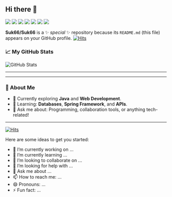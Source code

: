 ## Hi there 👋
<p>
<img src="https://img.shields.io/badge/html5-%23E34F26.svg?&style=for-the-badge&logo=html5&logoColor=tomato" />
<img src="https://img.shields.io/badge/css3-%231572B6.svg?&style=for-the-badge&logo=css3&logoColor=orange" />
<img src="https://img.shields.io/badge/javascript-%23F7DF1E.svg?&style=for-the-badge&logo=javascript&logoColor=black" />

<img src="https://img.shields.io/badge/python-%233776AB.svg?&style=for-the-badge&logo=python&logoColor=blue" /> 

<img src="https://img.shields.io/badge/java-%23007396.svg?&style=for-the-badge&logo=java&logoColor=white" />

<img src="https://img.shields.io/badge/slack-%234A154B.svg?&style=for-the-badge&logo=slack&logoColor=yellow" />

<img src="https://img.shields.io/badge/github-%23181717.svg?&style=for-the-badge&logo=github&logoColor=white" />

</p>

**Suk66/Suk66** is a ✨ _special_ ✨ repository because its `README.md` (this file) appears on your GitHub profile.
[![Hits](https://hits.seeyoufarm.com/api/count/incr/badge.svg?url=https%3A%2F%2Fgithub.com%2FSuk66%2Fhit-counter&count_bg=%23C953CF&title_bg=%23555555&icon=bower.svg&icon_color=%2308BCDF&title=hits&edge_flat=false)](https://hits.seeyoufarm.com)

### 📈 My GitHub Stats
![GitHub Stats](https://github-readme-stats.vercel.app/api?username=Suk66&show_icons=true&theme=radical)


---




---

### 🌟 About Me
- 🔭 Currently exploring **Java** and **Web Development**.
- 🌱 Learning: **Databases**, **Spring Framework**, and **APIs**.
- 💬 Ask me about: Programming, collaboration tools, or anything tech-related!

---

[![Hits](https://hits.seeyoufarm.com/api/count/incr/badge.svg?url=https%3A%2F%2Fgithub.com%2FSuk66%2Fhit-counter&count_bg=%23C953CF&title_bg=%23555555&icon=bower.svg&icon_color=%2308BCDF&title=hits&edge_flat=false)](https://hits.seeyoufarm.com)



Here are some ideas to get you started:








- 🔭 I’m currently working on ...
- 🌱 I’m currently learning ...
- 👯 I’m looking to collaborate on ...
- 🤔 I’m looking for help with ...
- 💬 Ask me about ...
- 📫 How to reach me: ...
- 😄 Pronouns: ...
- ⚡ Fun fact: ...

